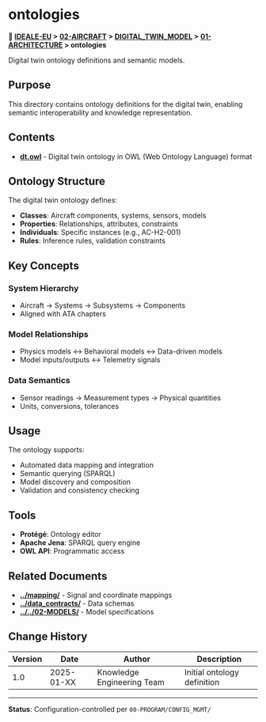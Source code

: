 # ontologies

**📍 [IDEALE-EU](../../../../) > [02-AIRCRAFT](../../../) > [DIGITAL_TWIN_MODEL](../../) > [01-ARCHITECTURE](../) > ontologies**

Digital twin ontology definitions and semantic models.

## Purpose

This directory contains ontology definitions for the digital twin, enabling semantic interoperability and knowledge representation.

## Contents

- **[dt.owl](dt.owl)** - Digital twin ontology in OWL (Web Ontology Language) format

## Ontology Structure

The digital twin ontology defines:
- **Classes**: Aircraft components, systems, sensors, models
- **Properties**: Relationships, attributes, constraints
- **Individuals**: Specific instances (e.g., AC-H2-001)
- **Rules**: Inference rules, validation constraints

## Key Concepts

### System Hierarchy
- Aircraft → Systems → Subsystems → Components
- Aligned with ATA chapters

### Model Relationships
- Physics models ↔ Behavioral models ↔ Data-driven models
- Model inputs/outputs ↔ Telemetry signals

### Data Semantics
- Sensor readings → Measurement types → Physical quantities
- Units, conversions, tolerances

## Usage

The ontology supports:
- Automated data mapping and integration
- Semantic querying (SPARQL)
- Model discovery and composition
- Validation and consistency checking

## Tools

- **Protégé**: Ontology editor
- **Apache Jena**: SPARQL query engine
- **OWL API**: Programmatic access

## Related Documents

- **[../mapping/](../mapping/)** - Signal and coordinate mappings
- **[../data_contracts/](../data_contracts/)** - Data schemas
- **[../../02-MODELS/](../../02-MODELS/)** - Model specifications

## Change History

| Version | Date | Author | Description |
|---------|------|--------|-------------|
| 1.0 | 2025-01-XX | Knowledge Engineering Team | Initial ontology definition |

---

**Status**: Configuration-controlled per `00-PROGRAM/CONFIG_MGMT/`
